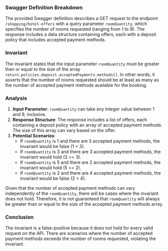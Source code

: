 ### Swagger Definition Breakdown
The provided Swagger definition describes a GET request to the endpoint `/shopping/hotel-offers` with a query parameter `roomQuantity`, which specifies the number of rooms requested (ranging from 1 to 9). The response includes a data structure containing offers, each with a deposit policy that includes accepted payment methods.

### Invariant
The invariant states that the input parameter `roomQuantity` must be greater than or equal to the size of the array `return.policies.deposit.acceptedPayments.methods[]`. In other words, it asserts that the number of rooms requested should be at least as many as the number of accepted payment methods available for the booking.

### Analysis
1. **Input Parameter**: `roomQuantity` can take any integer value between 1 and 9, inclusive.
2. **Response Structure**: The response includes a list of offers, each containing a deposit policy with an array of accepted payment methods. The size of this array can vary based on the offer.
3. **Potential Scenarios**:
   - If `roomQuantity` is 1 and there are 3 accepted payment methods, the invariant would be false (1 < 3).
   - If `roomQuantity` is 3 and there are 3 accepted payment methods, the invariant would hold (3 >= 3).
   - If `roomQuantity` is 5 and there are 2 accepted payment methods, the invariant would hold (5 >= 2).
   - If `roomQuantity` is 2 and there are 4 accepted payment methods, the invariant would be false (2 < 4).

Given that the number of accepted payment methods can vary independently of the `roomQuantity`, there will be cases where the invariant does not hold. Therefore, it is not guaranteed that `roomQuantity` will always be greater than or equal to the size of the accepted payment methods array.

### Conclusion
The invariant is a false-positive because it does not hold for every valid request on the API. There are scenarios where the number of accepted payment methods exceeds the number of rooms requested, violating the invariant.
